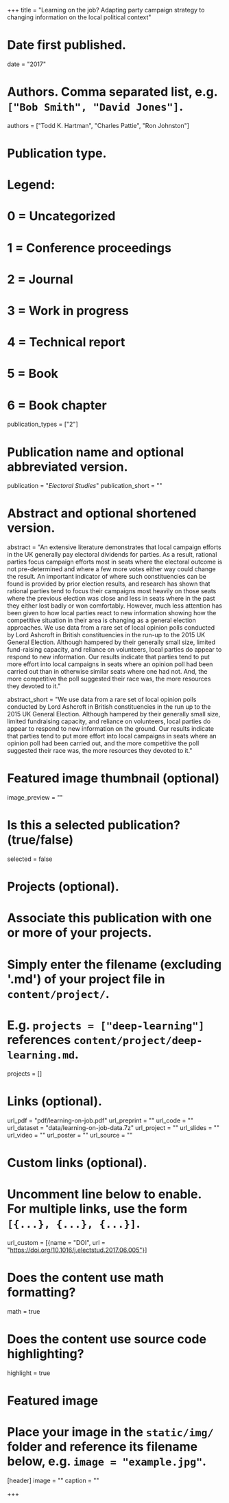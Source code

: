 +++
title = "Learning on the job? Adapting party campaign strategy to changing information on the local political context"

# Date first published.
date = "2017"

# Authors. Comma separated list, e.g. `["Bob Smith", "David Jones"]`.
authors = ["Todd K. Hartman", "Charles Pattie", "Ron Johnston"]

# Publication type.
# Legend:
# 0 = Uncategorized
# 1 = Conference proceedings
# 2 = Journal
# 3 = Work in progress
# 4 = Technical report
# 5 = Book
# 6 = Book chapter
publication_types = ["2"]

# Publication name and optional abbreviated version.
publication = "*Electoral Studies*"
publication_short = ""

# Abstract and optional shortened version.
abstract = "An extensive literature demonstrates that local campaign efforts in the UK generally pay electoral dividends for parties. As a result, rational parties focus campaign efforts most in seats where the electoral outcome is not pre-determined and where a few more votes either way could change the result. An important indicator of where such constituencies can be found is provided by prior election results, and research has shown that rational parties tend to focus their campaigns most heavily on those seats where the previous election was close and less in seats where in the past they either lost badly or won comfortably. However, much less attention has been given to how local parties react to new information showing how the competitive situation in their area is changing as a general election approaches. We use data from a rare set of local opinion polls conducted by Lord Ashcroft in British constituencies in the run-up to the 2015 UK General Election. Although hampered by their generally small size, limited fund-raising capacity, and reliance on volunteers, local parties do appear to respond to new information. Our results indicate that parties tend to put more effort into local campaigns in seats where an opinion poll had been carried out than in otherwise similar seats where one had not. And, the more competitive the poll suggested their race was, the more resources they devoted to it."

abstract_short = "We use data from a rare set of local opinion polls conducted by Lord Ashcroft in British constituencies in the run up to the 2015 UK General Election. Although hampered by their generally small size, limited fundraising capacity, and reliance on volunteers, local parties do appear to respond to new information on the ground. Our results indicate that parties tend to put more effort into local campaigns in seats where an opinion poll had been carried out, and the more competitive the poll suggested their race was, the more resources they devoted to it."

# Featured image thumbnail (optional)
image_preview = ""

# Is this a selected publication? (true/false)
selected = false

# Projects (optional).
#   Associate this publication with one or more of your projects.
#   Simply enter the filename (excluding '.md') of your project file in `content/project/`.
#   E.g. `projects = ["deep-learning"]` references `content/project/deep-learning.md`.
projects = []

# Links (optional).
url_pdf = "pdf/learning-on-job.pdf"
url_preprint = ""
url_code = ""
url_dataset = "data/learning-on-job-data.7z"
url_project = ""
url_slides = ""
url_video = ""
url_poster = ""
url_source = ""

# Custom links (optional).
#   Uncomment line below to enable. For multiple links, use the form `[{...}, {...}, {...}]`.
url_custom = [{name = "DOI", url = "https://doi.org/10.1016/j.electstud.2017.06.005"}]

# Does the content use math formatting?
math = true

# Does the content use source code highlighting?
highlight = true

# Featured image
# Place your image in the `static/img/` folder and reference its filename below, e.g. `image = "example.jpg"`.
[header]
image = ""
caption = ""

+++

